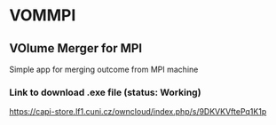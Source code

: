 # VOMMPI
## VOlume Merger for MPI
Simple app for merging outcome from MPI machine

### Link to download .exe file (status: Working)

https://capi-store.lf1.cuni.cz/owncloud/index.php/s/9DKVKVftePq1K1p

